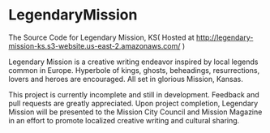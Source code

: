 # LegendaryMission
The Source Code for Legendary Mission, KS( Hosted at http://legendary-mission-ks.s3-website.us-east-2.amazonaws.com/ )


Legendary Mission is a creative writing endeavor inspired by local legends common in Europe. Hyperbole of kings, ghosts, beheadings, resurrections, lovers and heroes are encouraged. All set in glorious Mission, Kansas.

This project is currently incomplete and still in development. Feedback and pull requests are greatly appreciated. Upon project completion, Legendary Mission will be presented to the Mission City Council and Mission Magazine in an effort to promote localized creative writing and cultural sharing.
